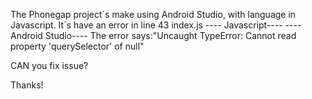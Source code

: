 The Phonegap project´s make using Android Studio, with language in Javascript.
It´s have an error in line 43 index.js ---- Javascript----
----Android Studio----
The error says:"Uncaught TypeError: Cannot read property 'querySelector' of null"

CAN you fix issue?

Thanks!

